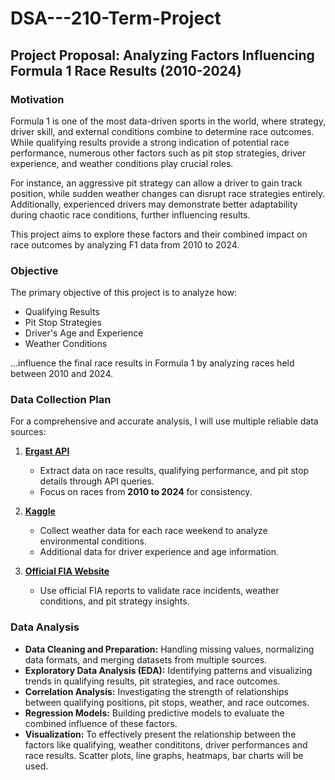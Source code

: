 # DSA---210-Term-Project
## Project Proposal: Analyzing Factors Influencing Formula 1 Race Results (2010-2024)  

### Motivation  
Formula 1 is one of the most data-driven sports in the world, where strategy, driver skill, and external conditions combine to determine race outcomes.  
While qualifying results provide a strong indication of potential race performance, numerous other factors such as pit stop strategies, driver experience, and weather conditions play crucial roles.  

For instance, an aggressive pit strategy can allow a driver to gain track position, while sudden weather changes can disrupt race strategies entirely.  
Additionally, experienced drivers may demonstrate better adaptability during chaotic race conditions, further influencing results.  

This project aims to explore these factors and their combined impact on race outcomes by analyzing F1 data from 2010 to 2024.

### Objective  
The primary objective of this project is to analyze how:  
- Qualifying Results  
- Pit Stop Strategies  
- Driver's Age and Experience  
- Weather Conditions  

...influence the final race results in Formula 1 by analyzing races held between 2010 and 2024.  

### Data Collection Plan  
For a comprehensive and accurate analysis, I will use multiple reliable data sources:  

1. **[Ergast API](https://ergast.com/mrd/)**  
   - Extract data on race results, qualifying performance, and pit stop details through API queries.  
   - Focus on races from **2010 to 2024** for consistency.  

2. **[Kaggle](https://www.kaggle.com/)**  
   - Collect weather data for each race weekend to analyze environmental conditions.  
   - Additional data for driver experience and age information.  

3. **[Official FIA Website](https://www.fia.com/)**  
   - Use official FIA reports to validate race incidents, weather conditions, and pit strategy insights.    

### Data Analysis  
- **Data Cleaning and Preparation:** Handling missing values, normalizing data formats, and merging datasets from multiple sources.  
- **Exploratory Data Analysis (EDA):** Identifying patterns and visualizing trends in qualifying results, pit strategies, and race outcomes.  
- **Correlation Analysis:** Investigating the strength of relationships between qualifying positions, pit stops, weather, and race outcomes.  
- **Regression Models:** Building predictive models to evaluate the combined influence of these factors.
- **Visualization:** To effectively present the relationship between the factors like qualifying, weather condititons, driver performances and race results. Scatter plots, line graphs, heatmaps, bar charts will be used.



